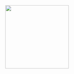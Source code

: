 <div id="header" align="center">
  <img src="https://media2.giphy.com/media/ptzlRfMuHaGgccUzbh/giphy.gif?cid=790b761189a458adc1aec66773b66fb037b7969dedd956bb&rid=giphy.gif&ct=s" width="200"/>
</div>
<div id="badges" align="center">
  <img src="https://komarev.com/ghpvc/?username=your-github-username&style=flat-square&color=blue" alt=""/>
</div>
